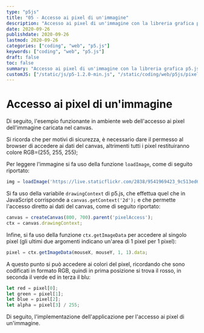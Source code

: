 ```yaml
---
type: "p5js"
title: "05 - Accesso ai pixel di un'immagine"
description: "Accesso ai pixel di un'immagine con la libreria grafica p5.js"
date: 2020-09-26
publishdate: 2020-09-26
lastmod: 2020-09-26
categories: ["coding", "web", "p5.js"]
keywords: ["coding", "web", "p5.js"]
draft: false
toc: false
summary: "Accesso ai pixel di un'immagine con la libreria grafica p5.js"
customJS: ["/static/js/p5-1.2.0-min.js", "/static/coding/web/p5js/pixelAccess.js"]
---
```


# Accesso ai pixel di un'immagine

Di seguito, l'esempio funzionante in ambiente web dell'accesso ai pixel dell'immagine caricata nel canvas.

Si ricorda che per motivi di sicurezza, è necessario dare il permesso al browser di accedere ai dati del canvas, altrimenti tutti i pixel restituiranno colore RGB=(255, 255, 255);

Per leggere l'immagine si fa uso della funzione ``loadImage``, come di seguito riportato:

```javascript
img = loadImage('https://live.staticflickr.com/2838/9541969423_9c513ed6a1_b.jpg');
```

Si fa uso della variabile ``drawingContext`` di p5.js, che effettua quel che in JavaScript corrisponde a ``canvas.getContext('2d');`` e che permette l'accesso diretto ai dati del canvas, come di seguito riportato:

```javascript
canvas = createCanvas(800, 700).parent('pixelAccess');
ctx = canvas.drawingContext;
```

Infine, si fa uso della funzione ``ctx.getImageData`` per accedere al singolo pixel (gli ultimi due argomenti indicano un'area di 1 pixel per 1 pixel):

```javascript
pixel = ctx.getImageData(mouseX, mouseY, 1, 1).data;
```

A questo punto si può accedere ai colori del pixel, ricordando che sono codificati in formato RGB, quindi in prima posizione si trova il rosso, in seconda il verde ed in terza il blu:

```javascript
let red = pixel[0];
let green = pixel[1];
let blue = pixel[2];
let alpha = pixel[3] / 255;
```

Di seguito, l'implementazione dell'applicazione per l'accesso ai pixel di un'immagine.

<div id="pixelAccess"></div>
